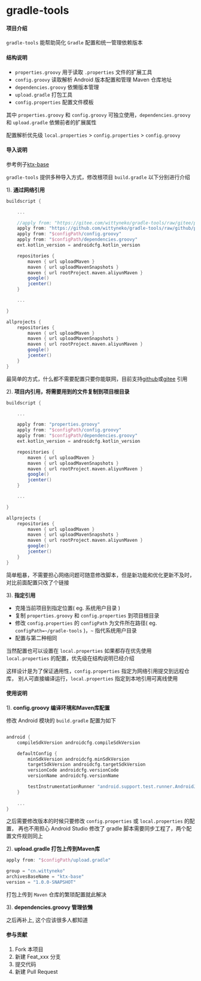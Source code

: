 # gradle-tools

#### 项目介绍

`gradle-tools` 能帮助简化 `Gradle` 配置和统一管理依赖版本

#### 结构说明

- `properties.groovy` 用于读取 `.properties` 文件的扩展工具
- `config.groovy` 读取解析 Android 版本配置和管理 Maven 仓库地址
- `dependencies.groovy` 依懒版本管理
- `upload.gradle` 打包工具
- `config.properties` 配置文件模板

其中 `properties.groovy` 和 `config.groovy` 可独立使用，`dependencies.groovy` 和 `upload.gradle` 依懒前者的扩展属性

配置解析优先级 `local.properties` > `config.properties` > `config.groovy`

#### 导入说明
参考例子[ktx-base](https://github.com/wittyneko/ktx-base)

`gradle-tools` 提供多种导入方式，修改根项目 `build.gradle` 以下分别进行介绍

1). **通过网络引用**

```gradle
buildscript {

    ...

    //apply from: "https://gitee.com/wittyneko/gradle-tools/raw/gitee/properties.groovy"
    apply from: "https://github.com/wittyneko/gradle-tools/raw/github/properties.groovy"
    apply from: "$configPath/config.groovy"
    apply from: "$configPath/dependencies.groovy"
    ext.kotlin_version = androidcfg.kotlin_version

    repositories {
        maven { url uploadMaven }
        maven { url uploadMavenSnapshots }
        maven { url rootProject.maven.aliyunMaven }
        google()
        jcenter()
    }

    ...

}

allprojects {
    repositories {
        maven { url uploadMaven }
        maven { url uploadMavenSnapshots }
        maven { url rootProject.maven.aliyunMaven }
        google()
        jcenter()
    }
}
```
最简单的方式，什么都不需要配置只要你能联网，目前支持[github](https://github.com/wittyneko/gradle-tools)或[gitee](https://gitee.com/wittyneko/gradle-tools) 引用

2). **项目内引用，将需要用到的文件复制到项目根目录**

```gradle
buildscript {

    ...

    apply from: "properties.groovy"
    apply from: "$configPath/config.groovy"
    apply from: "$configPath/dependencies.groovy"
    ext.kotlin_version = androidcfg.kotlin_version

    repositories {
        maven { url uploadMaven }
        maven { url uploadMavenSnapshots }
        maven { url rootProject.maven.aliyunMaven }
        google()
        jcenter()
    }

    ...

}

allprojects {
    repositories {
        maven { url uploadMaven }
        maven { url uploadMavenSnapshots }
        maven { url rootProject.maven.aliyunMaven }
        google()
        jcenter()
    }
}
```
简单粗暴，不需要担心网络问题可随意修改脚本，但是新功能和优化更新不及时，对比前面配置只改了个链接

3). **指定引用**

- 克隆当前项目到指定位置( eg. 系统用户目录 )
- 复制 `properties.groovy` 和 `config.properties` 到项目根目录
- 修改 `config.properties` 的 `configPath` 为文件所在路径( eg. `configPath=~/gradle-tools` )，`~` 指代系统用户目录
- 配置与第二种相同

当然配置也可以设置在 `local.properties` 如果都存在优先使用 `local.properties` 的配置，优先级在结构说明已经介绍

这样设计是为了保证通用性，`config.properties` 指定为网络引用提交到远程仓库，
别人可直接编译运行，`local.properties` 指定到本地引用可离线使用

#### 使用说明

1). **config.groovy 编译环境和Maven库配置**

修改 Android 模块的 `build.gradle` 配置为如下
```gradle

android {
    compileSdkVersion androidcfg.compileSdkVersion

    defaultConfig {
        minSdkVersion androidcfg.minSdkVersion
        targetSdkVersion androidcfg.targetSdkVersion
        versionCode androidcfg.versionCode
        versionName androidcfg.versionName

        testInstrumentationRunner "android.support.test.runner.AndroidJUnitRunner"
    }
    
    ...
}

```
之后需要修改版本的时候只要修改 `config.properties` 或 `local.properties` 的配置，
再也不用担心 Android Studio 修改了 gradle 脚本需要同步工程了，两个配置文件规则同上

2). **upload.gradle 打包上传到Maven库**

```gradle
apply from: "$configPath/upload.gradle"

group = "cn.wittyneko"
archivesBaseName = "ktx-base"
version = "1.0.0-SNAPSHOT"
```
打包上传到 `Maven` 仓库的繁琐配置就此解决

3). **dependencies.groovy 管理依懒**

之后再补上, 这个应该很多人都知道

#### 参与贡献

1. Fork 本项目
2. 新建 Feat_xxx 分支
3. 提交代码
4. 新建 Pull Request